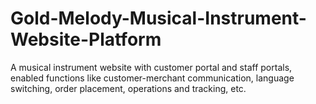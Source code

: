 # Gold-Melody-Musical-Instrument-Website-Platform
A musical instrument website with customer portal and staff portals, enabled functions like customer-merchant communication, language switching, order placement, operations and tracking, etc.
